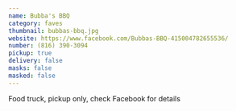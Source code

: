```yaml
---
name: Bubba's BBQ
category: faves
thumbnail: bubbas-bbq.jpg
website: https://www.facebook.com/Bubbas-BBQ-415004782655536/
number: (816) 390-3094
pickup: true
delivery: false
masks: false
masked: false
---
```

Food truck, pickup only, check Facebook for details